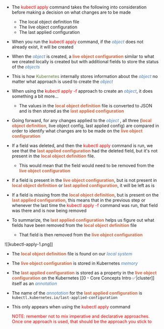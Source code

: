 - The <span style="color:red">kubectl apply</span> command takes the following into consideration before making a decision on what changes are to be made
	- The local object definition file
	- The live object configuration
	- The last applied configuration

- When you run the <span style="color:red">kubectl apply</span> command, if the <i><span style="color:#477bbe">object</span></i> does not already exist, it will be created

- When the <i><span style="color:#477bbe">object</span></i> is created, a <b><span style="color:#d46644">live object configuration</span></b> similar to what we created locally is created but with additional fields to store the status of the <i><span style="color:#477bbe">objects</span></i>

- This is how <span style="color:#5c7e3e">Kubernetes</span> internally stores information about the <i><span style="color:#477bbe">object</span></i> no matter what approach is used to create the <i><span style="color:#477bbe">object</span></i>

- When using the <span style="color:red">kubectl apply -f</span> approach to create an <i><span style="color:#477bbe">object</span></i>, it does something a bit more…
	- The values in the <b><span style="color:#d46644">local object definition</span></b> file is converted to JSON and is then stored as the <b><span style="color:#d46644">last applied configuration</span></b>

- Going forward, for any changes applied to the <i><span style="color:#477bbe">object</span></i> , all three (<b><span style="color:#d46644">local object definition</span></b>, live object config, last applied config) are compared in order to identify what changes are to be made on the <b><span style="color:#d46644">live object configuration</span></b>

- If a field was deleted, and then the <span style="color:red">kubectl apply</span> command is run, we see that the <b><span style="color:#d46644">last applied configuration</span></b> had the deleted field, but it's not present in the <b><span style="color:#d46644">local object definition</span></b> file. 
	- This would mean that the field would need to be removed from the <b><span style="color:#d46644">live object configuration</span></b>

- If a field is present in the <b><span style="color:#d46644">live object configuration</span></b>, but is not present in <b><span style="color:#d46644">local object definition</span></b> or <b><span style="color:#d46644">last applied configuration</span></b>, it will be left as is

- If a field is missing from the <b><span style="color:#d46644">local object definition</span></b>, but is present on the <b><span style="color:#d46644">last applied configuration</span></b>, this means that in the previous step or whenever the last time the <span style="color:red">kubectl apply -f</span> command was run, that field was there and is now being removed

- To summarize, the <b><span style="color:#d46644">last applied configuration</span></b> helps us figure out what fields have been removed from the <b><span style="color:#d46644">local object definition</span></b> file
	- That field is then removed from the <b><span style="color:#d46644">live object configuration</span></b>

![[kubectl-apply-1.png]]

- The <b><span style="color:#d46644">local object definition</span></b> file is found on our <i><span style="color:#477bbe">local system</span></i>
- The <b><span style="color:#d46644">live object configuration</span></b> is stored in Kubernetes <i><span style="color:#477bbe">memory</span></i>
- The <b><span style="color:#d46644">last applied configuration</span></b> is stored as a property in the <b><span style="color:#d46644">live object configuration</span></b> on the Kubernetes [[0 - Core Concepts Intro ✅|cluster]] itself as an <i><span style="color:#477bbe">annotation</span></i>

- The name of the <i><span style="color:#477bbe">annotation</span></i> for the <b><span style="color:#d46644">last applied configuration</span></b> is `kubectl.kubernetes.io/last-applied-configuration`

- This only appears when using the <span style="color:red">kubectl apply</span> command

	<span style="color:red">NOTE: remember not to mix imperative and declarative approaches. Once one approach is used, that should be the approach you stick to</span>